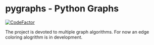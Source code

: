 # pygraphs - Python Graphs
[![CodeFactor](https://www.codefactor.io/repository/github/severmore/pygraphs/badge)](https://www.codefactor.io/repository/github/severmore/pygraphs)

The project is devoted to multiple graph algorithms. For now an edge coloring alogrithm is in development.
